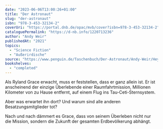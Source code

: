 ```yaml
---
date: "2023-06-06T13:00:26+01:00"
title: "Der Astronaut"
slug: "der-astronaut"
isbn: "978-3-453-32134-2"
coverUri: "https://portal.dnb.de/opac/mvb/cover?isbn=978-3-453-32134-2"
cataloguePermalink: "https://d-nb.info/1220713236"
author: "Andy Weir"
publishedAt: "2021"
topics:
  - "Science Fiction"
  - "Außerirdische"
source: "https://www.penguin.de/Taschenbuch/Der-Astronaut/Andy-Weir/Heyne/e614209.rhd"
bookshelves:
  - "completed"
---
```

Als Ryland Grace erwacht, muss er feststellen, dass er ganz allein ist. Er ist 
anscheinend der einzige Überlebende einer Raumfahrtmission, Millionen Kilometer 
von zu Hause entfernt, auf einem Flug ins Tau-Ceti-Sternsystem.

Aber was erwartet ihn dort? Und warum sind alle anderen Besatzungsmitglieder 
tot?

Nach und nach dämmert es Grace, dass von seinem Überleben nicht nur die Mission, 
sondern die Zukunft der gesamten Erdbevölkerung abhängt.